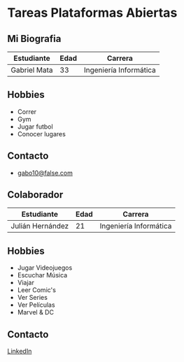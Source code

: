# Tareas Plataformas Abiertas
## Mi Biografia

| **Estudiante** | **Edad** | **Carrera** |
|--------------|--------------|--------------|
| Gabriel Mata       | 33       | Ingeniería Informática |

## Hobbies
- Correr
- Gym
- Jugar futbol
- Conocer lugares       

## Contacto
- gabo10@false.com

## Colaborador
| **Estudiante** | **Edad** | **Carrera** |
|--------------|--------------|--------------|
| Julián Hernández     | 21       | Ingeniería Informática |

## Hobbies
- Jugar Videojuegos
- Escuchar Música
- Viajar
- Leer Comic's
- Ver Series
- Ver Películas
- Marvel & DC

## Contacto
[LinkedIn](https://www.linkedin.com/in/julhernz/)
